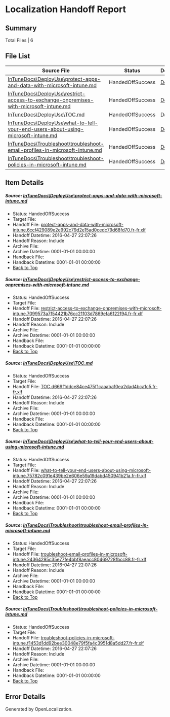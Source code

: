 # <a name='report-top'></a> Localization Handoff Report

## Summary
 Total Files | 6

## File List
 Source File | Status | Details 
 ----------- | ------ | ------- 
 [InTuneDocs\DeployUse\protect-apps-and-data-with-microsoft-intune.md](https://github.com/Microsoft/IntuneDocs-pr/blob/dcee7a81bf4f1a5e2ec69725c1332c0e064d7466/InTuneDocs/DeployUse/protect-apps-and-data-with-microsoft-intune.md) | HandedOffSuccess | [Details](#9ddf4676f234fd3ecf79055780591dcb97dacc35239)
 [InTuneDocs\DeployUse\restrict-access-to-exchange-onpremises-with-microsoft-intune.md](https://github.com/Microsoft/IntuneDocs-pr/blob/27c814a1651172f69c626de6baa965f34db7d77d/InTuneDocs/DeployUse/restrict-access-to-exchange-onpremises-with-microsoft-intune.md) | HandedOffSuccess | [Details](#5254b75d1edf3dfab4ae00adbb6616b071f54d90247)
 [InTuneDocs\DeployUse\TOC.md](https://github.com/Microsoft/IntuneDocs-pr/blob/c446b3a31ca98a65d26784d1852dd7a6e26ca6b1/InTuneDocs/DeployUse/TOC.md) | HandedOffSuccess | [Details](#b5395054d129e6a1b91409ca511d305de3d042a3263)
 [InTuneDocs\DeployUse\what-to-tell-your-end-users-about-using-microsoft-intune.md](https://github.com/Microsoft/IntuneDocs-pr/blob/c446b3a31ca98a65d26784d1852dd7a6e26ca6b1/InTuneDocs/DeployUse/what-to-tell-your-end-users-about-using-microsoft-intune.md) | HandedOffSuccess | [Details](#b469138625ba29ccbaa2edc797872f9e812dbad3272)
 [InTuneDocs\Troubleshoot\troubleshoot-email-profiles-in-microsoft-intune.md](https://github.com/Microsoft/IntuneDocs-pr/blob/c446b3a31ca98a65d26784d1852dd7a6e26ca6b1/InTuneDocs/Troubleshoot/troubleshoot-email-profiles-in-microsoft-intune.md) | HandedOffSuccess | [Details](#507c933e3ce494f49841db805a39e6dff23236101102)
 [InTuneDocs\Troubleshoot\troubleshoot-policies-in-microsoft-intune.md](https://github.com/Microsoft/IntuneDocs-pr/blob/c446b3a31ca98a65d26784d1852dd7a6e26ca6b1/InTuneDocs/Troubleshoot/troubleshoot-policies-in-microsoft-intune.md) | HandedOffSuccess | [Details](#ca638445798c3b8a07e34c1a7957d6b4c06308701104)

## Item Details
##### <a name='9ddf4676f234fd3ecf79055780591dcb97dacc35239'></a> Source: [InTuneDocs\DeployUse\protect-apps-and-data-with-microsoft-intune.md](https://github.com/Microsoft/IntuneDocs-pr/blob/dcee7a81bf4f1a5e2ec69725c1332c0e064d7466/InTuneDocs/DeployUse/protect-apps-and-data-with-microsoft-intune.md)
* Status: HandedOffSuccess
* Target File: 
* Handoff File: [protect-apps-and-data-with-microsoft-intune.6ccf429089e2e992c79d2e15ad0cedc79d68fd70.fr-fr.xlf](https://github.com/Microsoft/EM.handoff/blob/d26d5a7aad0269f14241bec3010b48c2ffccbf1b/ol-handoff/Microsoft/IntuneDocs-pr.fr-fr/master/protect-apps-and-data-with-microsoft-intune.6ccf429089e2e992c79d2e15ad0cedc79d68fd70.fr-fr.xlf)
* Handoff Datetime: 2016-04-27 22:07:26
* Handoff Reason: Include
* Archive File: 
* Archive Datetime: 0001-01-01 00:00:00
* Handback File: 
* Handback Datetime: 0001-01-01 00:00:00
* [Back to Top](#report-top)

##### <a name='5254b75d1edf3dfab4ae00adbb6616b071f54d90247'></a> Source: [InTuneDocs\DeployUse\restrict-access-to-exchange-onpremises-with-microsoft-intune.md](https://github.com/Microsoft/IntuneDocs-pr/blob/27c814a1651172f69c626de6baa965f34db7d77d/InTuneDocs/DeployUse/restrict-access-to-exchange-onpremises-with-microsoft-intune.md)
* Status: HandedOffSuccess
* Target File: 
* Handoff File: [restrict-access-to-exchange-onpremises-with-microsoft-intune.7099573a7f54421b76cc21103d7869efa6122f94.fr-fr.xlf](https://github.com/Microsoft/EM.handoff/blob/d26d5a7aad0269f14241bec3010b48c2ffccbf1b/ol-handoff/Microsoft/IntuneDocs-pr.fr-fr/master/restrict-access-to-exchange-onpremises-with-microsoft-intune.7099573a7f54421b76cc21103d7869efa6122f94.fr-fr.xlf)
* Handoff Datetime: 2016-04-27 22:07:26
* Handoff Reason: Include
* Archive File: 
* Archive Datetime: 0001-01-01 00:00:00
* Handback File: 
* Handback Datetime: 0001-01-01 00:00:00
* [Back to Top](#report-top)

##### <a name='b5395054d129e6a1b91409ca511d305de3d042a3263'></a> Source: [InTuneDocs\DeployUse\TOC.md](https://github.com/Microsoft/IntuneDocs-pr/blob/c446b3a31ca98a65d26784d1852dd7a6e26ca6b1/InTuneDocs/DeployUse/TOC.md)
* Status: HandedOffSuccess
* Target File: 
* Handoff File: [TOC.d669f1ddce84ce475f1caaaba10ea2dad4bca1c5.fr-fr.xlf](https://github.com/Microsoft/EM.handoff/blob/d26d5a7aad0269f14241bec3010b48c2ffccbf1b/ol-handoff/Microsoft/IntuneDocs-pr.fr-fr/master/TOC.d669f1ddce84ce475f1caaaba10ea2dad4bca1c5.fr-fr.xlf)
* Handoff Datetime: 2016-04-27 22:07:26
* Handoff Reason: Include
* Archive File: 
* Archive Datetime: 0001-01-01 00:00:00
* Handback File: 
* Handback Datetime: 0001-01-01 00:00:00
* [Back to Top](#report-top)

##### <a name='b469138625ba29ccbaa2edc797872f9e812dbad3272'></a> Source: [InTuneDocs\DeployUse\what-to-tell-your-end-users-about-using-microsoft-intune.md](https://github.com/Microsoft/IntuneDocs-pr/blob/c446b3a31ca98a65d26784d1852dd7a6e26ca6b1/InTuneDocs/DeployUse/what-to-tell-your-end-users-about-using-microsoft-intune.md)
* Status: HandedOffSuccess
* Target File: 
* Handoff File: [what-to-tell-your-end-users-about-using-microsoft-intune.75782c091e439be2e606e59a19dabd450941b21a.fr-fr.xlf](https://github.com/Microsoft/EM.handoff/blob/d26d5a7aad0269f14241bec3010b48c2ffccbf1b/ol-handoff/Microsoft/IntuneDocs-pr.fr-fr/master/what-to-tell-your-end-users-about-using-microsoft-intune.75782c091e439be2e606e59a19dabd450941b21a.fr-fr.xlf)
* Handoff Datetime: 2016-04-27 22:07:26
* Handoff Reason: Include
* Archive File: 
* Archive Datetime: 0001-01-01 00:00:00
* Handback File: 
* Handback Datetime: 0001-01-01 00:00:00
* [Back to Top](#report-top)

##### <a name='507c933e3ce494f49841db805a39e6dff23236101102'></a> Source: [InTuneDocs\Troubleshoot\troubleshoot-email-profiles-in-microsoft-intune.md](https://github.com/Microsoft/IntuneDocs-pr/blob/c446b3a31ca98a65d26784d1852dd7a6e26ca6b1/InTuneDocs/Troubleshoot/troubleshoot-email-profiles-in-microsoft-intune.md)
* Status: HandedOffSuccess
* Target File: 
* Handoff File: [troubleshoot-email-profiles-in-microsoft-intune.24364295c35e77fe4bbf8aeacc80469728fbcc88.fr-fr.xlf](https://github.com/Microsoft/EM.handoff/blob/d26d5a7aad0269f14241bec3010b48c2ffccbf1b/ol-handoff/Microsoft/IntuneDocs-pr.fr-fr/master/troubleshoot-email-profiles-in-microsoft-intune.24364295c35e77fe4bbf8aeacc80469728fbcc88.fr-fr.xlf)
* Handoff Datetime: 2016-04-27 22:07:26
* Handoff Reason: Include
* Archive File: 
* Archive Datetime: 0001-01-01 00:00:00
* Handback File: 
* Handback Datetime: 0001-01-01 00:00:00
* [Back to Top](#report-top)

##### <a name='ca638445798c3b8a07e34c1a7957d6b4c06308701104'></a> Source: [InTuneDocs\Troubleshoot\troubleshoot-policies-in-microsoft-intune.md](https://github.com/Microsoft/IntuneDocs-pr/blob/c446b3a31ca98a65d26784d1852dd7a6e26ca6b1/InTuneDocs/Troubleshoot/troubleshoot-policies-in-microsoft-intune.md)
* Status: HandedOffSuccess
* Target File: 
* Handoff File: [troubleshoot-policies-in-microsoft-intune.f1453d1dd92bee30048e79f5fa4c3951d8a5dd27.fr-fr.xlf](https://github.com/Microsoft/EM.handoff/blob/d26d5a7aad0269f14241bec3010b48c2ffccbf1b/ol-handoff/Microsoft/IntuneDocs-pr.fr-fr/master/troubleshoot-policies-in-microsoft-intune.f1453d1dd92bee30048e79f5fa4c3951d8a5dd27.fr-fr.xlf)
* Handoff Datetime: 2016-04-27 22:07:26
* Handoff Reason: Include
* Archive File: 
* Archive Datetime: 0001-01-01 00:00:00
* Handback File: 
* Handback Datetime: 0001-01-01 00:00:00
* [Back to Top](#report-top)


## Error Details

Generated by OpenLocalization.
